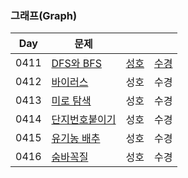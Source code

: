 ### 그래프(Graph)

| Day  | 문제                                                   |                              |                              |
| ---- | ------------------------------------------------------ | ---------------------------- | ---------------------------- |
| 0411 | [DFS와 BFS](https://www.acmicpc.net/problem/1260)      | [성호](0411/1260_0411_sh.kt) | [수경](0411/1260_0411_sk.js) |
| 0412 | [바이러스](https://www.acmicpc.net/problem/2606)       | 성호                         | 수경                         |
| 0413 | [미로 탐색](https://www.acmicpc.net/problem/2178)      | 성호                         | 수경                         |
| 0414 | [단지번호붙이기](https://www.acmicpc.net/problem/2667) | 성호                         | 수경                         |
| 0415 | [유기농 배추](https://www.acmicpc.net/problem/1012)    | 성호                         | 수경                         |
| 0416 | [숨바꼭질](https://www.acmicpc.net/problem/1697)       | 성호                         | 수경                         |
